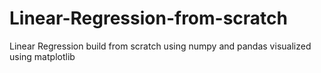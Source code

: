 # Linear-Regression-from-scratch
Linear Regression build from scratch using numpy and pandas visualized using matplotlib
